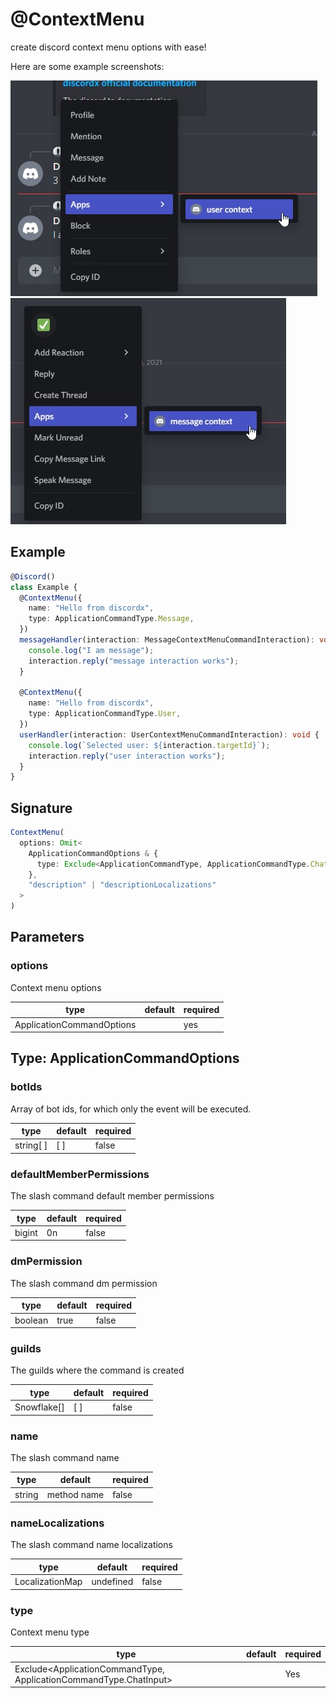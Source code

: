 # @ContextMenu

create discord context menu options with ease!

Here are some example screenshots:

![](../../../../static/img/user-context.jpg)
![](../../../../static/img/message-context.jpg)

## Example

```ts
@Discord()
class Example {
  @ContextMenu({
    name: "Hello from discordx",
    type: ApplicationCommandType.Message,
  })
  messageHandler(interaction: MessageContextMenuCommandInteraction): void {
    console.log("I am message");
    interaction.reply("message interaction works");
  }

  @ContextMenu({
    name: "Hello from discordx",
    type: ApplicationCommandType.User,
  })
  userHandler(interaction: UserContextMenuCommandInteraction): void {
    console.log(`Selected user: ${interaction.targetId}`);
    interaction.reply("user interaction works");
  }
}
```

## Signature

```ts
ContextMenu(
  options: Omit<
    ApplicationCommandOptions & {
      type: Exclude<ApplicationCommandType, ApplicationCommandType.ChatInput>;
    },
    "description" | "descriptionLocalizations"
  >
)
```

## Parameters

### options

Context menu options

| type                      | default | required |
| ------------------------- | ------- | -------- |
| ApplicationCommandOptions |         | yes      |

## Type: ApplicationCommandOptions

### botIds

Array of bot ids, for which only the event will be executed.

| type      | default | required |
| --------- | ------- | -------- |
| string[ ] | [ ]     | false    |

### defaultMemberPermissions

The slash command default member permissions

| type   | default | required |
| ------ | ------- | -------- |
| bigint | 0n      | false    |

### dmPermission

The slash command dm permission

| type    | default | required |
| ------- | ------- | -------- |
| boolean | true    | false    |

### guilds

The guilds where the command is created

| type        | default | required |
| ----------- | ------- | -------- |
| Snowflake[] | [ ]     | false    |

### name

The slash command name

| type   | default     | required |
| ------ | ----------- | -------- |
| string | method name | false    |

### nameLocalizations

The slash command name localizations

| type            | default   | required |
| --------------- | --------- | -------- |
| LocalizationMap | undefined | false    |

### type

Context menu type

| type                                                              | default | required |
| ----------------------------------------------------------------- | ------- | -------- |
| Exclude<ApplicationCommandType, ApplicationCommandType.ChatInput> |         | Yes      |
